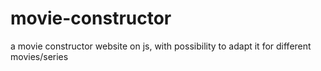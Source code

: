 # movie-constructor
a movie constructor website on js, with possibility to adapt it for different movies/series
